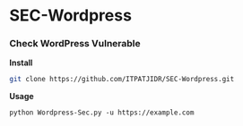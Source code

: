 # SEC-Wordpress
### Check WordPress Vulnerable

__Install__
```sh
git clone https://github.com/ITPATJIDR/SEC-Wordpress.git
```

__Usage__
```
python Wordpress-Sec.py -u https://example.com
```
